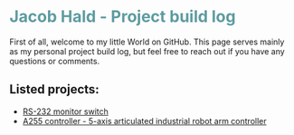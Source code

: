 <h1 style="color: #5e9ca0;">Jacob Hald - Project build log&nbsp;</h1>
First of all, welcome to my little World on GitHub. This page serves mainly as my personal project build log, but feel free to reach out if you have any questions or comments.
  
  
  ## Listed projects:
  
  * [RS-232 monitor switch](https://haldinc.github.io/RS-232-monitor/)
  * [A255 controller - 5-axis articulated industrial robot arm controller](https://github.com/HaldInc/CRS-A255-controller/blob/main/index.md)

  

  
  

